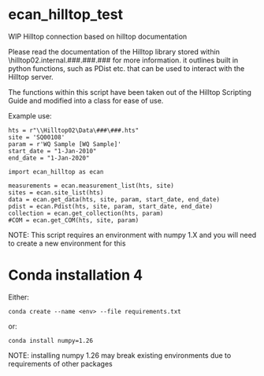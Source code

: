 # ecan_hilltop_test
WIP Hilltop connection based on hilltop documentation 

Please read the documentation of the Hilltop library stored within \\hilltop02.internal.###.###.### for more information.
it outlines built in python functions, such as PDist etc. that can be used to interact with the Hilltop server.

The functions within this script have been taken out of the Hilltop Scripting Guide and modified into a class for ease of use.

Example use:

    hts = r"\\Hilltop02\Data\###\###.hts"
    site = 'SQ00108'
    param = r'WQ Sample [WQ Sample]'
    start_date = "1-Jan-2010"
    end_date = "1-Jan-2020"

    import ecan_hilltop as ecan

    measurements = ecan.measurement_list(hts, site)
    sites = ecan.site_list(hts)
    data = ecan.get_data(hts, site, param, start_date, end_date)
    pdist = ecan.Pdist(hts, site, param, start_date, end_date)
    collection = ecan.get_collection(hts, param)
    #COM = ecan.get_COM(hts, site, param)

NOTE: This script requires an environment with numpy 1.X and you will need to create a new environment for this

# Conda installation 4
Either:

    conda create --name <env> --file requirements.txt

or:

    conda install numpy=1.26

NOTE: installing numpy 1.26 may break existing environments due to requirements of other packages
